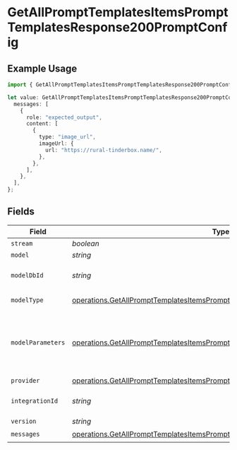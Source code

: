 # GetAllPromptTemplatesItemsPromptTemplatesResponse200PromptConfig

## Example Usage

```typescript
import { GetAllPromptTemplatesItemsPromptTemplatesResponse200PromptConfig } from "@orq-ai/node/models/operations";

let value: GetAllPromptTemplatesItemsPromptTemplatesResponse200PromptConfig = {
  messages: [
    {
      role: "expected_output",
      content: [
        {
          type: "image_url",
          imageUrl: {
            url: "https://rural-tinderbox.name/",
          },
        },
      ],
    },
  ],
};
```

## Fields

| Field                                                                                                                                                                            | Type                                                                                                                                                                             | Required                                                                                                                                                                         | Description                                                                                                                                                                      |
| -------------------------------------------------------------------------------------------------------------------------------------------------------------------------------- | -------------------------------------------------------------------------------------------------------------------------------------------------------------------------------- | -------------------------------------------------------------------------------------------------------------------------------------------------------------------------------- | -------------------------------------------------------------------------------------------------------------------------------------------------------------------------------- |
| `stream`                                                                                                                                                                         | *boolean*                                                                                                                                                                        | :heavy_minus_sign:                                                                                                                                                               | N/A                                                                                                                                                                              |
| `model`                                                                                                                                                                          | *string*                                                                                                                                                                         | :heavy_minus_sign:                                                                                                                                                               | N/A                                                                                                                                                                              |
| `modelDbId`                                                                                                                                                                      | *string*                                                                                                                                                                         | :heavy_minus_sign:                                                                                                                                                               | The id of the resource                                                                                                                                                           |
| `modelType`                                                                                                                                                                      | [operations.GetAllPromptTemplatesItemsPromptTemplatesResponse200ModelType](../../models/operations/getallprompttemplatesitemsprompttemplatesresponse200modeltype.md)             | :heavy_minus_sign:                                                                                                                                                               | The type of the model                                                                                                                                                            |
| `modelParameters`                                                                                                                                                                | [operations.GetAllPromptTemplatesItemsPromptTemplatesResponse200ModelParameters](../../models/operations/getallprompttemplatesitemsprompttemplatesresponse200modelparameters.md) | :heavy_minus_sign:                                                                                                                                                               | Model Parameters: Not all parameters apply to every model                                                                                                                        |
| `provider`                                                                                                                                                                       | [operations.GetAllPromptTemplatesItemsPromptTemplatesResponse200Provider](../../models/operations/getallprompttemplatesitemsprompttemplatesresponse200provider.md)               | :heavy_minus_sign:                                                                                                                                                               | N/A                                                                                                                                                                              |
| `integrationId`                                                                                                                                                                  | *string*                                                                                                                                                                         | :heavy_minus_sign:                                                                                                                                                               | The id of the resource                                                                                                                                                           |
| `version`                                                                                                                                                                        | *string*                                                                                                                                                                         | :heavy_minus_sign:                                                                                                                                                               | N/A                                                                                                                                                                              |
| `messages`                                                                                                                                                                       | [operations.GetAllPromptTemplatesItemsPromptTemplatesResponse200Messages](../../models/operations/getallprompttemplatesitemsprompttemplatesresponse200messages.md)[]             | :heavy_check_mark:                                                                                                                                                               | N/A                                                                                                                                                                              |